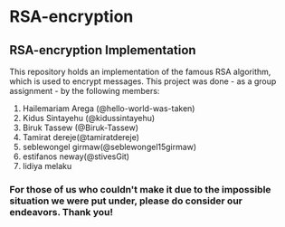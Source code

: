 # RSA-encryption
## RSA-encryption Implementation
This repository holds an implementation of the famous RSA algorithm, which is used to encrypt messages. This project was done - as a group assignment - by the following members:
1. Hailemariam Arega (@hello-world-was-taken)
2. Kidus Sintayehu (@kidussintayehu)
3. Biruk Tassew (@Biruk-Tassew)
4. Tamirat dereje(@tamiratdereje)
5. seblewongel girmaw(@seblewongel15girmaw)
6. estifanos neway(@stivesGit)
7. lidiya melaku

### For those of us who couldn't make it due to the impossible situation we were put under, please do consider our endeavors. Thank you! 
